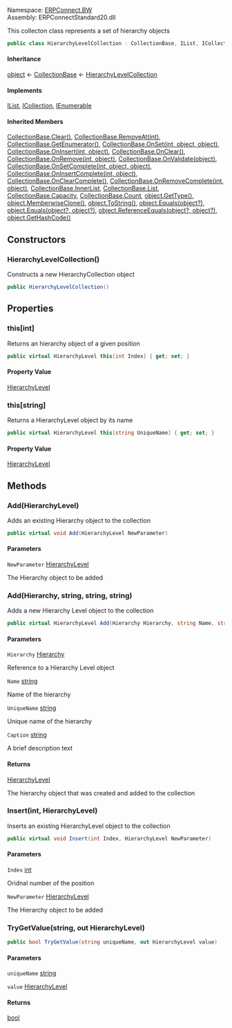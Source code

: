 Namespace: [ERPConnect.BW](../)\
Assembly: ERPConnectStandard20.dll

This collecton class represents a set of hierarchy objects

```csharp
public class HierarchyLevelCollection : CollectionBase, IList, ICollection, IEnumerable

```

#### Inheritance

[object](https://learn.microsoft.com/dotnet/api/system.object) ← [CollectionBase](https://learn.microsoft.com/dotnet/api/system.collections.collectionbase) ← [HierarchyLevelCollection](./)

#### Implements

[IList](https://learn.microsoft.com/dotnet/api/system.collections.ilist), [ICollection](https://learn.microsoft.com/dotnet/api/system.collections.icollection), [IEnumerable](https://learn.microsoft.com/dotnet/api/system.collections.ienumerable)

#### Inherited Members

[CollectionBase.Clear()](https://learn.microsoft.com/dotnet/api/system.collections.collectionbase.clear), [CollectionBase.RemoveAt(int)](https://learn.microsoft.com/dotnet/api/system.collections.collectionbase.removeat), [CollectionBase.GetEnumerator()](https://learn.microsoft.com/dotnet/api/system.collections.collectionbase.getenumerator), [CollectionBase.OnSet(int, object, object)](https://learn.microsoft.com/dotnet/api/system.collections.collectionbase.onset), [CollectionBase.OnInsert(int, object)](https://learn.microsoft.com/dotnet/api/system.collections.collectionbase.oninsert), [CollectionBase.OnClear()](https://learn.microsoft.com/dotnet/api/system.collections.collectionbase.onclear), [CollectionBase.OnRemove(int, object)](https://learn.microsoft.com/dotnet/api/system.collections.collectionbase.onremove), [CollectionBase.OnValidate(object)](https://learn.microsoft.com/dotnet/api/system.collections.collectionbase.onvalidate), [CollectionBase.OnSetComplete(int, object, object)](https://learn.microsoft.com/dotnet/api/system.collections.collectionbase.onsetcomplete), [CollectionBase.OnInsertComplete(int, object)](https://learn.microsoft.com/dotnet/api/system.collections.collectionbase.oninsertcomplete), [CollectionBase.OnClearComplete()](https://learn.microsoft.com/dotnet/api/system.collections.collectionbase.onclearcomplete), [CollectionBase.OnRemoveComplete(int, object)](https://learn.microsoft.com/dotnet/api/system.collections.collectionbase.onremovecomplete), [CollectionBase.InnerList](https://learn.microsoft.com/dotnet/api/system.collections.collectionbase.innerlist), [CollectionBase.List](https://learn.microsoft.com/dotnet/api/system.collections.collectionbase.list), [CollectionBase.Capacity](https://learn.microsoft.com/dotnet/api/system.collections.collectionbase.capacity), [CollectionBase.Count](https://learn.microsoft.com/dotnet/api/system.collections.collectionbase.count), [object.GetType()](https://learn.microsoft.com/dotnet/api/system.object.gettype), [object.MemberwiseClone()](https://learn.microsoft.com/dotnet/api/system.object.memberwiseclone), [object.ToString()](https://learn.microsoft.com/dotnet/api/system.object.tostring), [object.Equals(object?)](<https://learn.microsoft.com/dotnet/api/system.object.equals#system-object-equals(system-object)>), [object.Equals(object?, object?)](<https://learn.microsoft.com/dotnet/api/system.object.equals#system-object-equals(system-object-system-object)>), [object.ReferenceEquals(object?, object?)](https://learn.microsoft.com/dotnet/api/system.object.referenceequals), [object.GetHashCode()](https://learn.microsoft.com/dotnet/api/system.object.gethashcode)

## Constructors

### HierarchyLevelCollection()

Constructs a new HierarchyCollection object

```csharp
public HierarchyLevelCollection()

```

## Properties

### this[int]

Returns an hierarchy object of a given position

```csharp
public virtual HierarchyLevel this[int Index] { get; set; }

```

#### Property Value

[HierarchyLevel](../ERPConnect.BW.HierarchyLevel/)

### this[string]

Returns a HierarchyLevel object by its name

```csharp
public virtual HierarchyLevel this[string UniqueName] { get; set; }

```

#### Property Value

[HierarchyLevel](../ERPConnect.BW.HierarchyLevel/)

## Methods

### Add(HierarchyLevel)

Adds an existing Hierarchy object to the collection

```csharp
public virtual void Add(HierarchyLevel NewParameter)

```

#### Parameters

`NewParameter` [HierarchyLevel](../ERPConnect.BW.HierarchyLevel/)

The Hierarchy object to be added

### Add(Hierarchy, string, string, string)

Adds a new Hierarchy Level object to the collection

```csharp
public virtual HierarchyLevel Add(Hierarchy Hierarchy, string Name, string UniqueName, string Caption)

```

#### Parameters

`Hierarchy` [Hierarchy](../ERPConnect.BW.Hierarchy/)

Reference to a Hierarchy Level object

`Name` [string](https://learn.microsoft.com/dotnet/api/system.string)

Name of the hierarchy

`UniqueName` [string](https://learn.microsoft.com/dotnet/api/system.string)

Unique name of the hierarchy

`Caption` [string](https://learn.microsoft.com/dotnet/api/system.string)

A brief description text

#### Returns

[HierarchyLevel](../ERPConnect.BW.HierarchyLevel/)

The hierarchy object that was created and added to the collection

### Insert(int, HierarchyLevel)

Inserts an existing HierarchyLevel object to the collection

```csharp
public virtual void Insert(int Index, HierarchyLevel NewParameter)

```

#### Parameters

`Index` [int](https://learn.microsoft.com/dotnet/api/system.int32)

Oridnal number of the position

`NewParameter` [HierarchyLevel](../ERPConnect.BW.HierarchyLevel/)

The Hierarchy object to be added

### TryGetValue(string, out HierarchyLevel)

```csharp
public bool TryGetValue(string uniqueName, out HierarchyLevel value)

```

#### Parameters

`uniqueName` [string](https://learn.microsoft.com/dotnet/api/system.string)

`value` [HierarchyLevel](../ERPConnect.BW.HierarchyLevel/)

#### Returns

[bool](https://learn.microsoft.com/dotnet/api/system.boolean)
